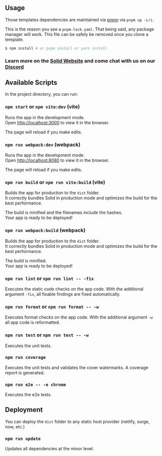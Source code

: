 ## Usage

Those templates dependencies are maintained via [pnpm](https://pnpm.io) via `pnpm up -Lri`.

This is the reason you see a `pnpm-lock.yaml`. That being said, any package manager will work. This file can be safely be removed once you clone a template.

```bash
$ npm install # or pnpm install or yarn install
```

### Learn more on the [Solid Website](https://solidjs.com) and come chat with us on our [Discord](https://discord.com/invite/solidjs)

## Available Scripts

In the project directory, you can run:

### `npm start` or `npm vite:dev` (vite)

Runs the app in the development mode.<br>
Open [http://localhost:3000](http://localhost:8080) to view it in the browser.

The page will reload if you make edits.<br>

### `npm run webpack:dev` (webpack)

Runs the app in the development mode.<br>
Open [http://localhost:8080](http://localhost:8080) to view it in the browser.

The page will reload if you make edits.<br>

### `npm run build` or `npm run vite:build` (vite)

Builds the app for production to the `dist` folder.<br>
It correctly bundles Solid in production mode and optimizes the build for the best performance.

The build is minified and the filenames include the hashes.<br>
Your app is ready to be deployed!

### `npm run webpack:build` (webpack)

Builds the app for production to the `dist` folder.<br>
It correctly bundles Solid in production mode and optimizes the build for the best performance.

The build is minified.<br>
Your app is ready to be deployed!

### `npm run lint` or `npm run lint -- -fix`

Executes the static code checks on the app code. With the additional argument `-fix`, all fixable findings are fixed automatically.

### `npm run format` or `npm run format -- -w`

Executes format checks on the app code. With the additional argument `-w` all app code is reformatted.

### `npm run test` or `npm run test -- -w`

Executes the unit tests.

### `npm run coverage`

Executes the unit tests and validates the cover watermarks. A coverage report is generated.

### `npm run e2e -- -e chrome`

Executes the e2e tests.

## Deployment

You can deploy the `dist` folder to any static host provider (netlify, surge, now, etc.)

### `npm run update`

Updates all dependencies at the minor level.
